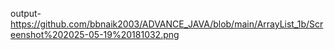 output-https://github.com/bbnaik2003/ADVANCE_JAVA/blob/main/ArrayList_1b/Screenshot%202025-05-19%20181032.png

